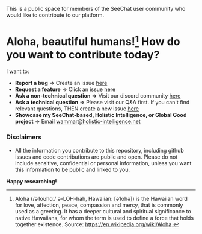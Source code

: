 This is a public space for members of the SeeChat user community who would like to contribute to our platform.

# Aloha, beautiful humans![^1] How do you want to contribute today?
I want to:
- **Report a bug** => Create an issue [here](https://github.com/higgood/seechat-folks/issues/new/choose)
- **Request a feature** => Click an issue [here](https://github.com/higgood/seechat-folks/issues/new/choose)
- **Ask a non-technical question** => Visit our discord community [here](TODO)
- **Ask a technical question** => Please visit our Q&A first. If you can't find relevant questions, THEN create a new issue [here](https://github.com/higgood/seechat-folks/issues/new/choose)
- **Showcase my SeeChat-based, Holistic Intelligence, or Global Good project** => Email wammar@holistic-intelligence.net

### Disclaimers
- All the information you contribute to this repository, including github issues and code contributions are public and open. Please do not include sensitive, confidential or personal information, unless you want this information to be public and linked to you. 

**Happy researching!**

[^1]: Aloha (/əˈloʊhɑː/ ə-LOH-hah, Hawaiian: [əˈlohə]) is the Hawaiian word for love, affection, peace, compassion and mercy, that is commonly used as a greeting. It has a deeper cultural and spiritual significance to native Hawaiians, for whom the term is used to define a force that holds together existence. Source: https://en.wikipedia.org/wiki/Aloha.
